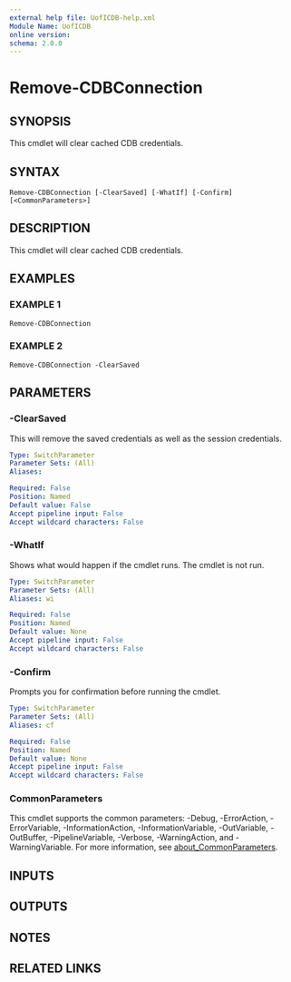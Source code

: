 ```yaml
---
external help file: UofICDB-help.xml
Module Name: UofICDB
online version:
schema: 2.0.0
---
```


# Remove-CDBConnection

## SYNOPSIS
This cmdlet will clear cached CDB credentials.

## SYNTAX

```
Remove-CDBConnection [-ClearSaved] [-WhatIf] [-Confirm] [<CommonParameters>]
```

## DESCRIPTION
This cmdlet will clear cached CDB credentials.

## EXAMPLES

### EXAMPLE 1
```
Remove-CDBConnection
```

### EXAMPLE 2
```
Remove-CDBConnection -ClearSaved
```

## PARAMETERS

### -ClearSaved
This will remove the saved credentials as well as the session credentials.

```yaml
Type: SwitchParameter
Parameter Sets: (All)
Aliases:

Required: False
Position: Named
Default value: False
Accept pipeline input: False
Accept wildcard characters: False
```

### -WhatIf
Shows what would happen if the cmdlet runs.
The cmdlet is not run.

```yaml
Type: SwitchParameter
Parameter Sets: (All)
Aliases: wi

Required: False
Position: Named
Default value: None
Accept pipeline input: False
Accept wildcard characters: False
```

### -Confirm
Prompts you for confirmation before running the cmdlet.

```yaml
Type: SwitchParameter
Parameter Sets: (All)
Aliases: cf

Required: False
Position: Named
Default value: None
Accept pipeline input: False
Accept wildcard characters: False
```

### CommonParameters
This cmdlet supports the common parameters: -Debug, -ErrorAction, -ErrorVariable, -InformationAction, -InformationVariable, -OutVariable, -OutBuffer, -PipelineVariable, -Verbose, -WarningAction, and -WarningVariable. For more information, see [about_CommonParameters](http://go.microsoft.com/fwlink/?LinkID=113216).

## INPUTS

## OUTPUTS

## NOTES

## RELATED LINKS
